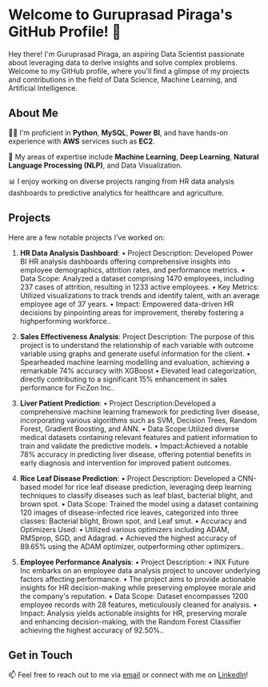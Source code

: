 # Welcome to Guruprasad Piraga's GitHub Profile! 👋

Hey there! I'm Guruprasad Piraga, an aspiring Data Scientist passionate about leveraging data to derive insights and solve complex problems. Welcome to my GitHub profile, where you'll find a glimpse of my projects and contributions in the field of Data Science, Machine Learning, and Artificial Intelligence.

## About Me

👨‍💻 I'm proficient in **Python**, **MySQL**, **Power BI**, and have hands-on experience with **AWS** services such as **EC2**.

🔬 My areas of expertise include **Machine Learning**, **Deep Learning**, **Natural Language Processing (NLP)**, and Data Visualization.

📊 I enjoy working on diverse projects ranging from HR data analysis dashboards to predictive analytics for healthcare and agriculture.

## Projects

Here are a few notable projects I've worked on:

1. **HR Data Analysis Dashboard**: • Project Description: Developed Power BI HR analysis dashboards offering comprehensive insights into
employee demographics, attrition rates, and performance metrics.
• Data Scope: Analyzed a dataset comprising 1470 employees, including 237 cases of attrition, resulting in 1233
active employees.
• Key Metrics: Utilized visualizations to track trends and identify talent, with an average employee age of 37 years.
• Impact: Empowered data-driven HR decisions by pinpointing areas for improvement, thereby fostering a highperforming workforce..

2. **Sales Effectiveness Analysis**: Project Description: The purpose of this project is to understand the relationship of each variable with
outcome variable using graphs and generate useful information for the client.
• Spearheaded machine learning modelling and evaluation, achieving a remarkable 74% accuracy with
XGBoost
• Elevated lead categorization, directly contributing to a significant 15% enhancement in sales
performance for FicZon Inc..

3. **Liver Patient Prediction**: • Project Description:Developed a comprehensive machine learning framework for predicting liver disease,
incorporating various algorithms such as SVM, Decision Trees, Random Forest, Gradient Boosting, and
ANN.
• Data Scope:Utilized diverse medical datasets containing relevant features and patient information to train
and validate the predictive models.
• Impact:Achieved a notable 78% accuracy in predicting liver disease, offering potential benefits in early
diagnosis and intervention for improved patient outcomes.

4. **Rice Leaf Disease Prediction**: • Project Description: Developed a CNN-based model for rice leaf disease prediction, leveraging deep learning
techniques to classify diseases such as leaf blast, bacterial blight, and brown spot.
• Data Scope: Trained the model using a dataset containing 120 images of disease-infected rice leaves, categorized into
three classes: Bacterial blight, Brown spot, and Leaf smut.
• Accuracy and Optimizers Used:
• Utilized various optimizers including ADAM, RMSprop, SGD, and Adagrad.
• Achieved the highest accuracy of 89.65% using the ADAM optimizer, outperforming other optimizers..

5. **Employee Performance Analysis**: • Project Description:
• INX Future Inc embarks on an employee data analysis project to uncover underlying factors affecting performance.
• The project aims to provide actionable insights for HR decision-making while preserving employee morale and the
company's reputation.
• Data Scope: Dataset encompasses 1200 employee records with 28 features, meticulously cleaned for analysis.
• Impact: Analysis yields actionable insights for HR, preserving morale and enhancing decision-making, with the
Random Forest Classifier achieving the highest accuracy of 92.50%..

## Get in Touch

📫 Feel free to reach out to me via [email](gurupiragaa08@gmail.com) or connect with me on [LinkedIn](www.linkedin.com/in/guruprasad-piraga)!


